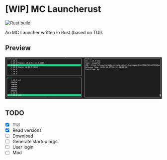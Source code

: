 # [WIP] MC Launcherust

![Rust build](https://github.com/Inokinoki/mclauncherust/workflows/Rust/badge.svg)

An MC Launcher written in Rust (based on TUI).

## Preview

![Preview](preview.jpg)

## TODO

- [x] TUI
- [x] Read versions
- [ ] Download
- [ ] Generate startup args
- [ ] User login
- [ ] Mod
